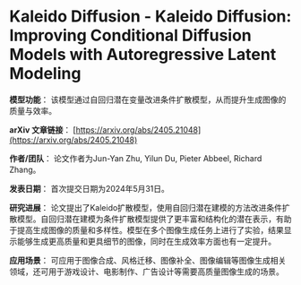 # Kaleido Diffusion - Kaleido Diffusion: Improving Conditional Diffusion Models with Autoregressive Latent Modeling

**模型功能**：
该模型通过自回归潜在变量改进条件扩散模型，从而提升生成图像的质量与效率。

**arXiv 文章链接**：
[https://arxiv.org/abs/2405.21048](https://arxiv.org/abs/2405.21048)

**作者/团队**：
论文作者为Jun-Yan Zhu, Yilun Du, Pieter Abbeel, Richard Zhang。

**发表日期**：
首次提交日期为2024年5月31日。

**研究进展**：
论文提出了Kaleido扩散模型，使用自回归潜在建模的方法改进条件扩散模型。自回归潜在建模为条件扩散模型提供了更丰富和结构化的潜在表示，有助于提高生成图像的质量和多样性。模型在多个图像生成任务上进行了实验，结果显示能够生成更高质量和更具细节的图像，同时在生成效率方面也有一定提升。

**应用场景**：
可应用于图像合成、风格迁移、图像补全、图像编辑等图像生成相关领域，还可用于游戏设计、电影制作、广告设计等需要高质量图像生成的场景。